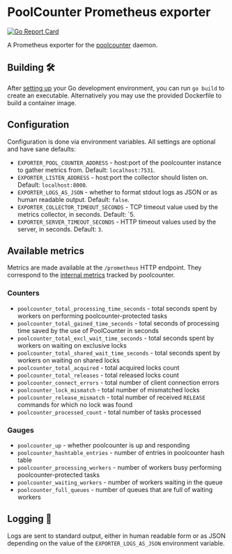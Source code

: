 # PoolCounter Prometheus exporter
[![Go Report Card](https://goreportcard.com/badge/github.com/Wikia/poolcounter-prometheus-exporter)](https://goreportcard.com/report/github.com/Wikia/poolcounter-prometheus-exporter)

A Prometheus exporter for the [poolcounter](https://www.mediawiki.org/wiki/PoolCounter) daemon.

## Building 🛠
After [setting up](https://golang.org/doc/install) your Go development environment, you can run `go build`
to create an executable. Alternatively you may use the provided Dockerfile to build a container image.

## Configuration
Configuration is done via environment variables. All settings are optional and have sane defaults:
* `EXPORTER_POOL_COUNTER_ADDRESS` - host:port of the poolcounter instance to gather metrics from. Default: `localhost:7531`.
* `EXPORTER_LISTEN_ADDRESS` - host:port the collector should listen on. Default: `localhost:8000`.
* `EXPORTER_LOGS_AS_JSON` - whether to format stdout logs as JSON or as human readable output. Default: `false`.
* `EXPORTER_COLLECTOR_TIMEOUT_SECONDS` - TCP timeout value used by the metrics collector, in seconds. Default: `5.
* `EXPORTER_SERVER_TIMEOUT_SECONDS` - HTTP timeout values used by the server, in seconds. Default: `3`.

## Available metrics
Metrics are made available at the `/prometheus` HTTP endpoint. They correspond to the [internal metrics](https://www.mediawiki.org/wiki/PoolCounter#Testing) tracked by poolcounter.
### Counters
* `poolcounter_total_processing_time_seconds` - total seconds spent by workers on performing poolcounter-protected tasks
* `poolcounter_total_gained_time_seconds` - total seconds of processing time saved by the use of PoolCounter in seconds
* `poolcounter_total_excl_wait_time_seconds` - total seconds spent by workers on waiting on exclusive locks
* `poolcounter_total_shared_wait_time_seconds` - total seconds spent by workers on waiting on shared locks
* `poolcounter_total_acquired` - total acquired locks count
* `poolcounter_total_releases` - total released locks count
* `poolcounter_connect_errors` - total number of client connection errors
* `poolcounter_lock_mismatch` - total number of mismatched locks
* `poolcounter_release_mismatch` - total number of received `RELEASE` commands for which no lock was found
* `poolcounter_processed_count` - total number of tasks processed
### Gauges
* `poolcounter_up` - whether poolcounter is up and responding
* `poolcounter_hashtable_entries` - number of entries in poolcounter hash table
* `poolcounter_processing_workers` - number of workers busy performing poolcounter-protected tasks
* `poolcounter_waiting_workers` - number of workers waiting in the queue
* `poolcounter_full_queues` - number of queues that are full of waiting workers

## Logging 🌲
Logs are sent to standard output, either in human readable form or as JSON depending on the value of
the `EXPORTER_LOGS_AS_JSON` environment variable.
